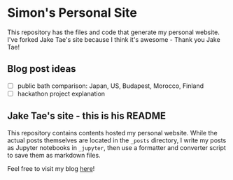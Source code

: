# Simon's Personal Site
This repository has the files and code that generate my personal website. I've forked Jake Tae's site because I think it's awesome - Thank you Jake Tae!

## Blog post ideas
- [ ] public bath comparison: Japan, US, Budapest, Morocco, Finland
- [ ] hackathon project explanation

## Jake Tae's site - this is his README

This repository contains contents hosted my personal website. While the actual posts themselves are located in the `_posts` directory, I write my posts as Jupyter notebooks in `_jupyter`, then use a formatter and converter script to save them as markdown files. 

Feel free to visit my blog [here](https://jaketae.github.io)!
